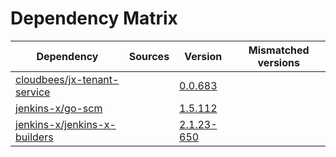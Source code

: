 # Dependency Matrix

Dependency | Sources | Version | Mismatched versions
---------- | ------- | ------- | -------------------
[cloudbees/jx-tenant-service](https://github.com/cloudbees/jx-tenant-service) |  | [0.0.683](https://github.com/cloudbees/jx-tenant-service/releases/tag/v0.0.683) | 
[jenkins-x/go-scm](https://github.com/jenkins-x/go-scm) |  | [1.5.112]() | 
[jenkins-x/jenkins-x-builders](https://github.com/jenkins-x/jenkins-x-builders) |  | [2.1.23-650]() | 
